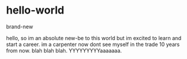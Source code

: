 # hello-world

brand-new

hello, so im an absolute new-be to this world but im excited to learn and start a career. im a carpenter now dont see myself in the trade 10 years from now. blah blah blah. YYYYYYYYYaaaaaaa.
